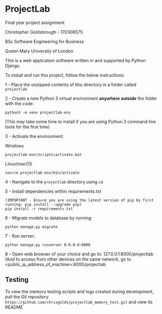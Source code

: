 # ProjectLab #

Final year project assignment


Christopher Goldsbrough - 170306575

BSc Software Engineering for Business

Queen Mary University of London


This is a web application software written in and supported by Python Django.

To install and run this project, follow the below instructions:

1 - Place the unzipped contents of this directory in a folder called ```projectlab```

2 - Create a new Python 3 virtual environment **anywhere outside** the folder with the code:

```
python3 -m venv projectlab-env
```

(This may take some time to install if you are using Python 3 command line tools for the first time)

3 - Activate the environment:

Windows
```
projectlab-env\Scripts\activate.bat
```

Linux/macOS
```
source projectlab-env/bin/activate
```

4 - Navigate to the ```projectlab``` directory using ```cd```

5 - Install dependencies within requirements.txt

```
(IMPORTANT - Ensure you are using the latest version of pip by first running: pip install --upgrade pip)
pip install -r requirements.txt
```

6 - Migrate models to database by running:

```
python manage.py migrate
```

7 - Run server:

```
python manage.py runserver 0.0.0.0:8000
```

8 - Open web browser of your choice and go to: 127.0.0.1:8000/projectlab
(And to access from other devices on the same network, go to <public_ip_address_of_machine>:8000/projectlab



## Testing ##

To view the memory testing scripts and logs created during development, pull the Git repository ```https://github.com/chrisgolds/projectlab_memory_test.git``` and view its README
